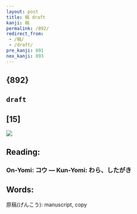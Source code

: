 ```yaml
---
layout: post
title: 稿 draft
kanji: 稿
permalink: /892/
redirect_from:
 - /稿/
 - /draft/
pre_kanji: 891
nex_kanji: 893
---
```


## {892}

## `draft`

## [15]

<div class="stroke"><img src="E7A8BF.png" /></div>

## Reading:

### On-Yomi: コウ &mdash; Kun-Yomi: わら、したがき

## Words:

原稿(げんこう): manuscript, copy
